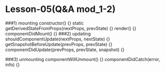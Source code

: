 # Lesson-05(Q&A mod_1-2)

###1) mounting
constructor() {}
static getDerivedStateFromProps(nextProps, prevState) {}
render() {}
componentDidMount() {}
###2) updating
shouldComponentUpdate(nextProps, nextState) {}
getSnapshotBeforeUpdate(prevProps, prevState) {}
componentDidUpdate(prevProps, prevState, snapshot) {} 
 
###3) unmounting
componentWillUnmount() {}
componentDidCatch(error, info) {}